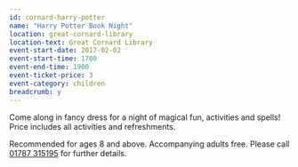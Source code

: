 ```yaml
---
id: cornard-harry-potter
name: "Harry Potter Book Night"
location: great-cornard-library
location-text: Great Cornard Library
event-start-date: 2017-02-02
event-start-time: 1700
event-end-time: 1900
event-ticket-price: 3
event-category: children
breadcrumb: y
---
```


Come along in fancy dress for a night of magical fun, activities and spells! Price includes all activities and refreshments.

Recommended for ages 8 and above. Accompanying adults free. Please call [01787 315195](tel:01787315915) for further details.
